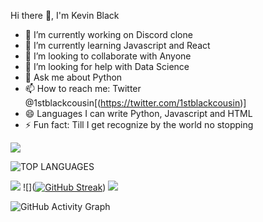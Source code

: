 Hi there 👋, I'm Kevin Black

- 🔭 I’m currently working on Discord clone
- 🌱 I’m currently learning Javascript and React 
- 👯 I’m looking to collaborate with Anyone 
- 🤔 I’m looking for help with Data Science 
- 💬 Ask me about Python
- 📫 How to reach me: Twitter @1stblackcousin[(https://twitter.com/1stblackcousin)]
- 😄 Languages I can write Python, Javascript and HTML  
- ⚡ Fun fact: Till I get recognize by the world no stopping 

<img src = "https://github-readme-stats.vercel.app/api?username=codewithkevin&&show_icons=true&title_color=ffffff&icon_color=bb2acf&text_color=daf7dc&bg_color=151515">

![TOP LANGUAGES](https://github-readme-stats.vercel.app/api/top-langs/?username=CODEWITHKEVIN&show_icons=true&theme=radical)

![](https://github-profile-summary-cards.vercel.app/api/cards/repos-per-language?username=codewithkevin&theme=github_dark)
![]([![GitHub Streak](http://github-readme-streak-stats.herokuapp.com?user=codewithkevin&theme=gruvbox_duo&date_format=M%20j%5B%2C%20Y%5D)](https://git.io/streak-stats))
![](https://github-profile-summary-cards.vercel.app/api/cards/most-commit-language?username=codewithkevin&theme=github_dark)

![GitHub Activity Graph](https://activity-graph.herokuapp.com/graph?username=codewithkevin&theme=dracula)  

